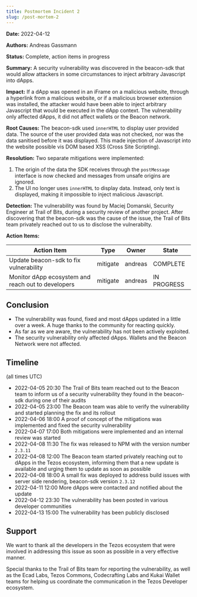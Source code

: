 ```yaml
---
title: Postmortem Incident 2
slug: /post-mortem-2
---
```


**Date:** 2022-04-12

**Authors:** Andreas Gassmann

**Status:** Complete, action items in progress

**Summary:** A security vulnerability was discovered in the beacon-sdk that would allow attackers in some circumstances to inject arbitrary Javascript into dApps.

**Impact:** If a dApp was opened in an iFrame on a malicious website, through a hyperlink from a malicious website, or if a malicious browser extension was installed, the attacker would have been able to inject arbitrary Javascript that would be executed in the dApp context. The vulnerability only affected dApps, it did not affect wallets or the Beacon network.

**Root Causes:** The beacon-sdk used `innerHTML` to display user provided data. The source of the user provided data was not checked, nor was the data sanitised before it was displayed. This made injection of Javascript into the website possible vis DOM based XSS (Cross Site Scripting).

**Resolution:** Two separate mitigations were implemented:

1. The origin of the data the SDK receives through the `postMessage` interface is now checked and messages from unsafe origins are ignored.
2. The UI no longer uses `innerHTML` to display data. Instead, only text is displayed, making it impossible to inject malicious Javascript.

**Detection:** The vulnerability was found by Maciej Domanski, Security Engineer at Trail of Bits, during a security review of another project. After discovering that the beacon-sdk was the cause of the issue, the Trail of Bits team privately reached out to us to disclose the vulnerabilty.

**Action Items:**

| Action Item                                        | Type     | Owner   | State       |
| -------------------------------------------------- | -------- | ------- | ----------- |
| Update beacon-sdk to fix vulnerability             | mitigate | andreas | COMPLETE    |
| Monitor dApp ecosystem and reach out to developers | mitigate | andreas | IN PROGRESS |

## Conclusion

- The vulnerability was found, fixed and most dApps updated in a little over a week. A huge thanks to the community for reacting quickly.
- As far as we are aware, the vulnerability has not been actively exploited.
- The security vulnerability only affected dApps. Wallets and the Beacon Network were not affected.

## Timeline

(all times UTC)

- 2022-04-05 20:30 The Trail of Bits team reached out to the Beacon team to inform us of a security vulnerability they found in the beacon-sdk during one of their audits
- 2022-04-05 23:00 The Beacon team was able to verify the vulnerability and started planning the fix and its rollout
- 2022-04-06 18:00 A proof of concept of the mitigations was implemented and fixed the security vulnerability
- 2022-04-07 17:00 Both mitigations were implemented and an internal review was started
- 2022-04-08 11:30 The fix was released to NPM with the version number `2.3.11`
- 2022-04-08 12:00 The Beacon team started privately reaching out to dApps in the Tezos ecosystem, informing them that a new update is available and urging them to update as soon as possible
- 2022-04-08 18:00 A small fix was deployed to address build issues with server side rendering, beacon-sdk version `2.3.12`
- 2022-04-11 12:00 More dApps were contacted and notified about the update
- 2022-04-12 23:30 The vulnerability has been posted in various developer communities
- 2022-04-13 15:00 The vulnerability has been publicly disclosed

## Support

We want to thank all the developers in the Tezos ecosystem that were involved in addressing this issue as soon as possible in a very effective manner.

Special thanks to the Trail of Bits team for reporting the vulnerability, as well as the Ecad Labs, Tezos Commons, Codecrafting Labs and Kukai Wallet teams for helping us coordinate the communication in the Tezos Developer ecosystem.

